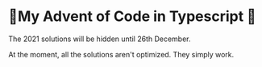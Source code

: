 # 🎄My Advent of Code in Typescript 🎄

The 2021 solutions will be hidden until 26th December. 

At the moment, all the solutions aren't optimized. They simply work.
